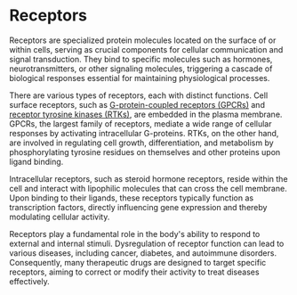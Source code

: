 <!--
source: GPT-4o
tags: components
-->

# Receptors

Receptors are specialized protein molecules located on the surface of or within
cells, serving as crucial components for cellular communication and signal
transduction. They bind to specific molecules such as hormones,
neurotransmitters, or other signaling molecules, triggering a cascade of
biological responses essential for maintaining physiological processes.

There are various types of receptors, each with distinct functions. Cell surface
receptors, such as [G-protein-coupled receptors
(GPCRs)](../g-protein-coupled-receptors/) and [receptor tyrosine kinases
(RTKs)](../receptor-tyrosine-kinases/), are embedded in the plasma membrane.
GPCRs, the largest family of receptors, mediate a wide range of cellular
responses by activating intracellular G-proteins. RTKs, on the other hand, are
involved in regulating cell growth, differentiation, and metabolism by
phosphorylating tyrosine residues on themselves and other proteins upon ligand
binding.

Intracellular receptors, such as steroid hormone receptors, reside within the
cell and interact with lipophilic molecules that can cross the cell membrane.
Upon binding to their ligands, these receptors typically function as
transcription factors, directly influencing gene expression and thereby
modulating cellular activity.

Receptors play a fundamental role in the body's ability to respond to external
and internal stimuli. Dysregulation of receptor function can lead to various
diseases, including cancer, diabetes, and autoimmune disorders. Consequently,
many therapeutic drugs are designed to target specific receptors, aiming to
correct or modify their activity to treat diseases effectively.
